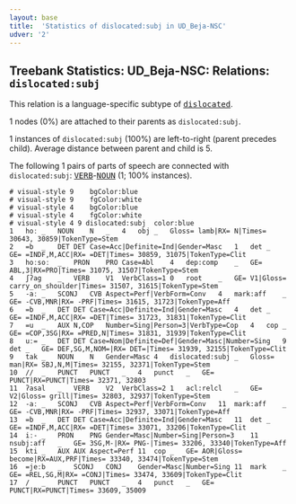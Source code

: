 ```yaml
---
layout: base
title:  'Statistics of dislocated:subj in UD_Beja-NSC'
udver: '2'
---
```


## Treebank Statistics: UD_Beja-NSC: Relations: `dislocated:subj`

This relation is a language-specific subtype of <tt><a href="bej_nsc-dep-dislocated.html">dislocated</a></tt>.

1 nodes (0%) are attached to their parents as `dislocated:subj`.

1 instances of `dislocated:subj` (100%) are left-to-right (parent precedes child).
Average distance between parent and child is 5.

The following 1 pairs of parts of speech are connected with `dislocated:subj`: <tt><a href="bej_nsc-pos-VERB.html">VERB</a></tt>-<tt><a href="bej_nsc-pos-NOUN.html">NOUN</a></tt> (1; 100% instances).


~~~ conllu
# visual-style 9	bgColor:blue
# visual-style 9	fgColor:white
# visual-style 4	bgColor:blue
# visual-style 4	fgColor:white
# visual-style 4 9 dislocated:subj	color:blue
1	hoː	_	NOUN	N	_	4	obj	_	Gloss= lamb|RX= N|Times= 30643, 30859|TokenType=Stem
2	=b	_	DET	DET	Case=Acc|Definite=Ind|Gender=Masc	1	det	_	GE= =INDF,M,ACC|RX= =DET|Times= 30859, 31075|TokenType=Clit
3	hoːsoː	_	PRON	PRO	Case=Abl	4	dep:comp	_	GE= ABL,3|RX=PRO|Times= 31075, 31507|TokenType=Stem
4	ʃʔag	_	VERB	V1	VerbClass=1	0	root	_	GE= V1|Gloss= carry_on_shoulder|Times= 31507, 31615|TokenType=Stem
5	-aː	_	SCONJ	CVB	Aspect=Perf|VerbForm=Conv	4	mark:aff	_	GE= -CVB,MNR|RX= -PRF|Times= 31615, 31723|TokenType=Aff
6	=b	_	DET	DET	Case=Acc|Definite=Ind|Gender=Masc	4	det	_	GE= =INDF,M,ACC|RX= =DET|Times= 31723, 31831|TokenType=Clit
7	=u	_	AUX	N,COP	Number=Sing|Person=3|VerbType=Cop	4	cop	_	GE= =COP,3SG|RX= =PRED,N|Times= 31831, 31939|TokenType=Clit
8	uː=	_	DET	DET	Case=Nom|Definite=Def|Gender=Masc|Number=Sing	9	det	_	GE= DEF,SG,M,NOM=|RX= DET=|Times= 31939, 32155|TokenType=Clit
9	tak	_	NOUN	N	Gender=Masc	4	dislocated:subj	_	Gloss= man|RX= SBJ,N,M|Times= 32155, 32371|TokenType=Stem
10	//	_	PUNCT	PUNCT	_	4	punct	_	GE= PUNCT|RX=PUNCT|Times= 32371, 32803
11	ʔasal	_	VERB	V2	VerbClass=2	1	acl:relcl	_	GE= V2|Gloss= grill|Times= 32803, 32937|TokenType=Stem
12	-aː	_	SCONJ	CVB	Aspect=Perf|VerbForm=Conv	11	mark:aff	_	GE= -CVB,MNR|RX= -PRF|Times= 32937, 33071|TokenType=Aff
13	=b	_	DET	DET	Case=Acc|Definite=Ind|Gender=Masc	11	det	_	GE= =INDF,M,ACC|RX= =DET|Times= 33071, 33206|TokenType=Clit
14	iː-	_	PRON	PNG	Gender=Masc|Number=Sing|Person=3	11	nsubj:aff	_	GE= 3SG,M-|RX= PNG-|Times= 33206, 33340|TokenType=Aff
15	kti	_	AUX	AUX	Aspect=Perf	11	cop	_	GE= AOR|Gloss= become|RX=AUX,PRF|Times= 33340, 33474|TokenType=Stem
16	=jeːb	_	SCONJ	CONJ	Gender=Masc|Number=Sing	11	mark	_	GE= =REL,SG,M|RX= =CONJ|Times= 33474, 33609|TokenType=Clit
17	/	_	PUNCT	PUNCT	_	4	punct	_	GE= PUNCT|RX=PUNCT|Times= 33609, 35009

~~~


